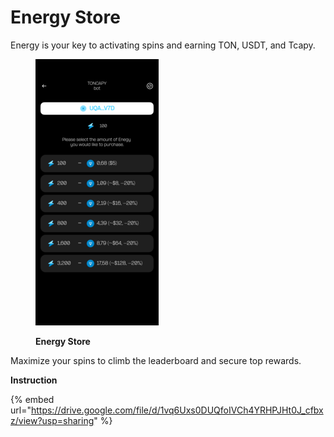 # Energy Store

Energy is your key to activating spins and earning TON, USDT, and Tcapy.

<figure><img src="../../.gitbook/assets/10 Energy Store.png" alt=""><figcaption><p><strong>Energy Store</strong></p></figcaption></figure>

Maximize your spins to climb the leaderboard and secure top rewards.

**Instruction**

{% embed url="https://drive.google.com/file/d/1vq6Uxs0DUQfoIVCh4YRHPJHt0J_cfbxz/view?usp=sharing" %}


